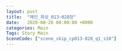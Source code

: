 ```yaml
---
layout: post
title:  "메인_회상_013~028장"
date:   2020-08-26 00:00:00 +0000
categories: Main
Tags: Story Main
SceneCode: ["scene_skip_cp013-028_q1_s10"]
---
```

